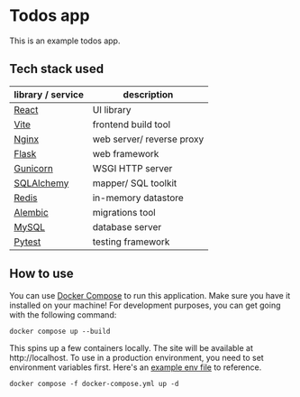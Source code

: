 # Todos app

This is an example todos app.

## Tech stack used

| library / service                                      | description               |
| ------------------------------------------------------ | ------------------------- |
| [React](https://github.com/facebook/react)             | UI library                |
| [Vite](https://github.com/vitejs/vite)                 | frontend build tool       |
| [Nginx](https://github.com/nginx/nginx)                | web server/ reverse proxy |
| [Flask](https://github.com/pallets/flask)              | web framework             |
| [Gunicorn](https://github.com/benoitc/gunicorn)        | WSGI HTTP server          |
| [SQLAlchemy](https://github.com/sqlalchemy/sqlalchemy) | mapper/ SQL toolkit       |
| [Redis](https://github.com/redis/redis)                | in-memory datastore       |
| [Alembic](https://github.com/sqlalchemy/alembic)       | migrations tool           |
| [MySQL](https://github.com/mysql/mysql-server)         | database server           |
| [Pytest](https://github.com/pytest-dev/pytest)         | testing framework         |

## How to use

You can use [Docker Compose](https://github.com/docker/compose) to run this application.
Make sure you have it installed on your machine! For development purposes, you can get
going with the following command:

```text
docker compose up --build
```

This spins up a few containers locally. The site will be available at
http://localhost. To use in a production environment, you need to set environment
variables first. Here's an [example env file](example.env) to reference.

```text
docker compose -f docker-compose.yml up -d
```
